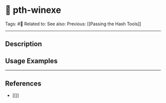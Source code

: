 # 💢 pth-winexe
Tags: #💢
Related to: 
See also: 
Previous: [[Passing the Hash Tools]]

---
## Description


## Usage Examples


---
## References
- [[]]